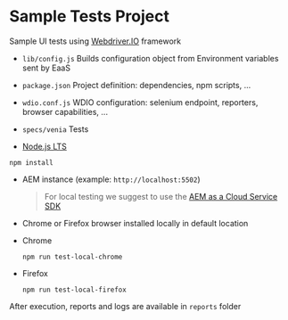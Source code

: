 Sample Tests Project
====================

Sample UI tests using [Webdriver.IO](https://webdriver.io/) framework


* `lib/config.js` Builds configuration object from Environment variables sent by EaaS
* `package.json` Project definition: dependencies, npm scripts, ...
* `wdio.conf.js` WDIO configuration: selenium endpoint, reporters, browser capabilities, ...
* `specs/venia` Tests


* [Node.js LTS](https://nodejs.org/en/)


```
npm install
```



* AEM instance (example: `http://localhost:5502`)

  > For local testing we suggest to use the [AEM as a Cloud Service SDK](https://docs.adobe.com/content/help/en/experience-manager-cloud-service/implementing/developing/aem-as-a-cloud-service-sdk.html)

* Chrome or Firefox browser installed locally in default location


* Chrome
  ```
  npm run test-local-chrome
  ```

* Firefox
  ```
  npm run test-local-firefox
  ```

After execution, reports and logs are available in `reports` folder
